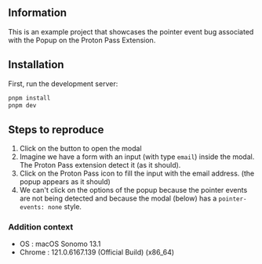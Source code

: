 ## Information

This is an example project that showcases the pointer event bug associated with the Popup on the Proton Pass Extension.

## Installation

First, run the development server:

```bash
pnpm install
pnpm dev
```

## Steps to reproduce

1. Click on the button to open the modal
2. Imagine we have a form with an input (with type `email`) inside the modal. The Proton Pass extension detect it (as it should).
3. Click on the Proton Pass icon to fill the input with the email address. (the popup appears as it should)
4. We can't click on the options of the popup because the pointer events are not being detected and because the modal (below) has a `pointer-events: none` style.

### Addition context

- OS : macOS Sonomo 13.1
- Chrome : 121.0.6167.139 (Official Build) (x86_64)
